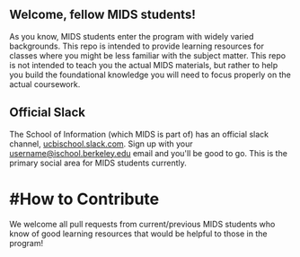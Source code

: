 ## Welcome, fellow MIDS students!
As you know, MIDS students enter the program with widely varied backgrounds. This repo is intended to provide learning resources for classes where you might be less familiar with the subject matter.
This repo is not intended to teach you the actual MIDS materials, but rather to help you build the foundational knowledge you will need to focus properly on the actual coursework.

## Official Slack
The School of Information (which MIDS is part of) has an official slack channel, [ucbischool.slack.com](https://ucbischool.slack.com). Sign up with your username@ischool.berkeley.edu email and you'll be good to go. This is the primary social area for MIDS students currently.

# #How to Contribute
We welcome all pull requests from current/previous MIDS students who know of good learning resources that would be helpful to those in the program!
